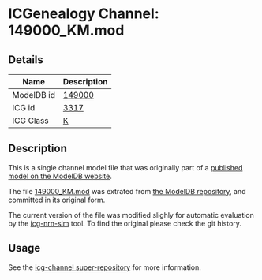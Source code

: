 # ICGenealogy Channel: 149000\_KM.mod

## Details

Name | Description
---- | -----------
ModelDB id | [149000](http://senselab.med.yale.edu/ModelDB/ShowModel.cshtml?model=149000)
ICG id | [3317](http://icg.neurotheory.ox.ac.uk/channels/1/3317)
ICG Class | [K](http://icg.neurotheory.ox.ac.uk/channels/1)

## Description

This is a single channel model file that was originally part of a [published model on the ModelDB website](http://senselab.med.yale.edu/ModelDB/ShowModel.cshtml?model=149000).


The file [149000\_KM.mod](149000_KM.mod) was extrated from [the ModelDB repository](http://senselab.med.yale.edu/ModelDB/ShowModel.cshtml?model=149000), and committed in its original form.

The current version of the file was modified slighly for automatic evaluation by the [icg-nrn-sim](https://github.com/icgenealogy/icg-nrn-sim) tool. To find the original please check the git history.


## Usage

See the [icg-channel super-repository](https://github.com/icgenealogy/icg-channels) for more information.
